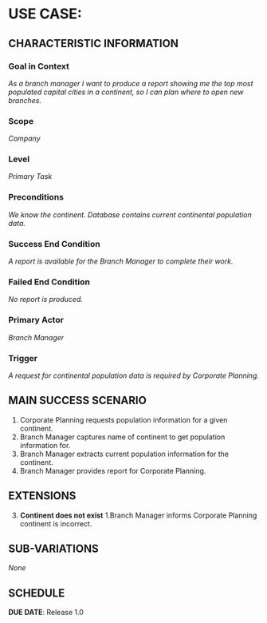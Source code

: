# USE CASE: <number> <the name should be the goal as a short active verb phrase>

## CHARACTERISTIC INFORMATION

### Goal in Context

*As a branch manager I want to produce a report showing me the top most populated capital cities in a continent,
so I can plan where to open new branches.*

### Scope

*Company*

### Level

*Primary Task*

### Preconditions

*We know the continent. Database contains current continental population data.*

### Success End Condition

*A report is available for the Branch Manager to complete their work.*

### Failed End Condition

*No report is produced.*

### Primary Actor

*Branch Manager*

### Trigger

*A request for continental population data is required by Corporate Planning.*

## MAIN SUCCESS SCENARIO

1. Corporate Planning requests population information for a given continent.
2. Branch Manager captures name of continent to get population information for.
3. Branch Manager extracts current population information for the continent.
4. Branch Manager provides report for Corporate Planning.

## EXTENSIONS

3. **Continent does not exist**
   1.Branch Manager informs Corporate Planning continent is incorrect.

## SUB-VARIATIONS

*None*

## SCHEDULE

**DUE DATE**: Release 1.0